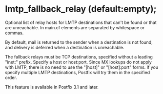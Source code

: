 # lmtp_fallback_relay (default:empty); 

 Optional list of relay hosts for LMTP destinations that can't be
found or that are unreachable.  In main.cf elements are separated by
whitespace or commas.  

 By default, mail is returned to the sender when a destination is not
found, and delivery is deferred when a destination is unreachable.  

 The fallback relays must be TCP destinations, specified without
a leading "inet:" prefix.  Specify a host or host:port.  Since MX
lookups do not apply with LMTP, there is no need to use the "[host]" or
"[host]:port" forms.  If you specify multiple LMTP destinations, Postfix
will try them in the specified order.  


This feature is available in Postfix 3.1 and later.



